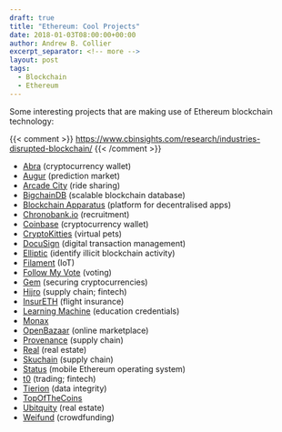 ```yaml
---
draft: true
title: "Ethereum: Cool Projects"
date: 2018-01-03T08:00:00+00:00
author: Andrew B. Collier
excerpt_separator: <!-- more -->
layout: post
tags:
  - Blockchain
  - Ethereum
---
```


Some interesting projects that are making use of Ethereum blockchain technology:

<!-- more -->

{{< comment >}}
https://www.cbinsights.com/research/industries-disrupted-blockchain/
{{< /comment >}}

- [Abra](https://www.abra.com/) (cryptocurrency wallet)
- [Augur](http://augur.net/) (prediction market)
- [Arcade City](https://arcade.city/) (ride sharing)
- [BigchainDB](https://www.bigchaindb.com/) (scalable blockchain database)
- [Blockchain Apparatus](http://blockchainapparatus.com/) (platform for decentralised apps)
- [Chronobank.io](https://chronobank.io/) (recruitment)
- [Coinbase](https://www.coinbase.com/) (cryptocurrency wallet)
- [CryptoKitties](https://twitter.com/CryptoKitties) (virtual pets)
- [DocuSign](https://www.docusign.com/) (digital transaction management)
- [Elliptic](https://www.elliptic.co/) (identify illicit blockchain activity)
- [Filament](https://filament.com/) (IoT)
- [Follow My Vote](https://followmyvote.com/) (voting)
- [Gem](https://gem.co/) (securing cryptocurrencies)
- [Hijro](https://hijro.com/) (supply chain; fintech)
- [InsurETH](http://insureth.mkvd.net/) (flight insurance)
- [Learning Machine](http://www.learningmachine.com/) (education credentials)
- [Monax](https://monax.io/)
- [OpenBazaar](https://www.openbazaar.org/) (online marketplace)
- [Provenance](https://www.provenance.org/) (supply chain)
- [Real](http://www.joinreal.com/) (real estate)
- [Skuchain](http://www.skuchain.com/) (supply chain)
- [Status](https://status.im/) (mobile Ethereum operating system)
- [t0](https://tzero.com/) (trading; fintech)
- [Tierion](https://tierion.com/) (data integrity)
- [TopOfTheCoins](https://www.topofthecoins.com/)
- [Ubitquity](https://www.ubitquity.io/) (real estate)
- [Weifund](http://weifund.io/) (crowdfunding)